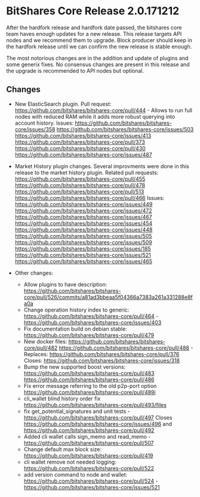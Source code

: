 # BitShares Core Release 2.0.171212

After the hardfork release and hardfork date passed, the bitshares core team haves enough updates for a new release. This release targets API nodes and we recommend them to upgrade. Block producer should keep in the hardfork release until we can confirm the new release is stable enough.

The most notorious changes are in the addition and update of plugins and some generix fixes. No consensus changes are present in this release and the upgrade is recommended to API nodes but optional.

## Changes

* New ElasticSearch plugin. Pull request: https://github.com/bitshares/bitshares-core/pull/444 - Allows to run full nodes with reduced RAM while it adds more robust querying into account history. Issues: https://github.com/bitshares/bitshares-core/issues/358 https://github.com/bitshares/bitshares-core/issues/503 https://github.com/bitshares/bitshares-core/issues/413 https://github.com/bitshares/bitshares-core/pull/373 https://github.com/bitshares/bitshares-core/pull/430 https://github.com/bitshares/bitshares-core/issues/487

* Market History plugin changes. Several improvments were done in this release to the market history plugin. Related pull requests: https://github.com/bitshares/bitshares-core/pull/455 https://github.com/bitshares/bitshares-core/pull/478 https://github.com/bitshares/bitshares-core/pull/513 https://github.com/bitshares/bitshares-core/pull/466 Issues: https://github.com/bitshares/bitshares-core/issues/449 https://github.com/bitshares/bitshares-core/issues/472 https://github.com/bitshares/bitshares-core/issues/467 https://github.com/bitshares/bitshares-core/issues/454 https://github.com/bitshares/bitshares-core/issues/448 https://github.com/bitshares/bitshares-core/issues/505 https://github.com/bitshares/bitshares-core/issues/509 https://github.com/bitshares/bitshares-core/issues/185
https://github.com/bitshares/bitshares-core/issues/521 https://github.com/bitshares/bitshares-core/issues/465
* Other changes:
  * Allow plugins to have description: https://github.com/bitshares/bitshares-core/pull/526/commits/a81ad3bbeaa5f04366a7383a261a331288e8fa0a
  * Change operation history index to generic: https://github.com/bitshares/bitshares-core/pull/464 - https://github.com/bitshares/bitshares-core/issues/403
  * Fix documentation build on debian stable: https://github.com/bitshares/bitshares-core/pull/479
  * New docker files: https://github.com/bitshares/bitshares-core/pull/482 https://github.com/bitshares/bitshares-core/pull/488 - Replaces: https://github.com/bitshares/bitshares-core/pull/376 Closes: https://github.com/bitshares/bitshares-core/issues/318
  * Bump the new supported boost versions: https://github.com/bitshares/bitshares-core/pull/483 https://github.com/bitshares/bitshares-core/pull/486
  * Fix error message referring to the old p2p-port option https://github.com/bitshares/bitshares-core/pull/489i 
  * cli_wallet blind history order fix https://github.com/bitshares/bitshares-core/pull/493/files
  * fix get_potential_signatures and unit tests - https://github.com/bitshares/bitshares-core/pull/497 Closes https://github.com/bitshares/bitshares-core/issues/496 and https://github.com/bitshares/bitshares-core/pull/492
  * Added cli wallet calls sign_memo and read_memo - https://github.com/bitshares/bitshares-core/pull/507
  * Change default max block size: https://github.com/bitshares/bitshares-core/pull/419
  * cli wallet remove not needed logging: https://github.com/bitshares/bitshares-core/pull/522
  * add version command to node and wallet: https://github.com/bitshares/bitshares-core/pull/524 - https://github.com/bitshares/bitshares-core/issues/521
